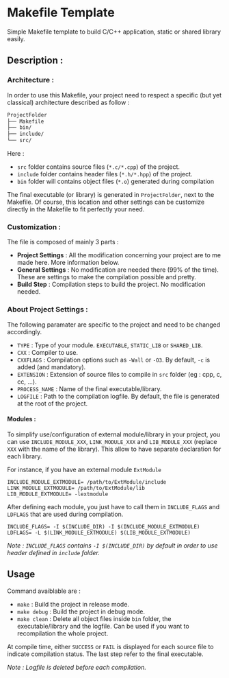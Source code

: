 # Makefile Template

Simple Makefile template to build C/C++ application, static or shared library easily.

## Description :

### Architecture :

In order to use this Makefile, your project need to respect a specific (but yet classical) architecture described as follow :

```bash
ProjectFolder
├── Makefile
├── bin/
├── include/
└── src/
```

Here :
- `src` folder contains source files (`*.c/*.cpp`) of the project.
- `include` folder contains header files (`*.h/*.hpp`) of the project.
- `bin` folder will contains object files (`*.o`) generated during compilation

The final executable (or library) is generated in `ProjectFolder`, next to the Makefile. Of course, this location and other settings can be customize directly in the Makefile to fit perfectly your need.

### Customization :

The file is composed of mainly 3 parts : 
- **Project Settings** : All the modification concerning your project are to me made here. More information below.
- **General Settings** : No modification are needed there (99% of the time). These are settings to make the compilation possible and pretty.
- **Build Step** : Compilation steps to build the project. No modification needed.

### About Project Settings :

The following paramater are specific to the project and need to be changed accordingly.

- `TYPE` : Type of your module. `EXECUTABLE`, `STATIC_LIB` or `SHARED_LIB`.
- `CXX` : Compiler to use.
- `CXXFLAGS` : Compilation options such as `-Wall` or `-O3`. By default, `-c` is added (and mandatory).
- `EXTENSION` : Extension of source files to compile in `src` folder (eg : cpp, c, cc, ...).
- `PROCESS_NAME` : Name of the final executable/library.
- `LOGFILE` : Path to the compilation logfile. By default, the file is generated at the root of the project.

#### Modules :

To simplify use/configuration of external module/library in your project, you can use `INCLUDE_MODULE_XXX`, `LINK_MODULE_XXX` and `LIB_MODULE_XXX` (replace `XXX` with the name of the library). This allow to have separate declaration for each library.

For instance, if you have an external module `ExtModule`

```
INCLUDE_MODULE_EXTMODULE= /path/to/ExtModule/include
LINK_MODULE_EXTMODULE= /path/to/ExtModule/lib
LIB_MODULE_EXTMODULE= -lextmodule
```

After defining each module, you just have to call them in `INCLUDE_FLAGS` and `LDFLAGS` that are used during compilation.

```
INCLUDE_FLAGS= -I $(INCLUDE_DIR) -I $(INCLUDE_MODULE_EXTMODULE)
LDFLAGS= -L $(LINK_MODULE_EXTMODULE) $(LIB_MODULE_EXTMODULE)
```

*Note : `INCLUDE_FLAGS` contains `-I $(INCLUDE_DIR)` by default in order to use header defined in `include` folder.*

## Usage 
Command avaiblable are :
- `make` : Build the project in release mode.
- `make debug` : Build the project in debug mode.
- `make clean` : Delete all object files inside `bin` folder, the executable/library and the logfile. Can be used if you want to recompilation the whole project.

At compile time, either `SUCCESS` or `FAIL` is displayed for each source file to indicate compilation status. The last step refer to the final executable.

*Note : Logfile is deleted before each compilation.* 